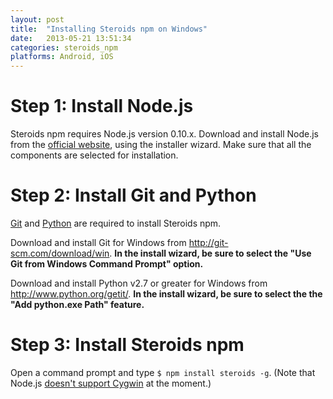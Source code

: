```yaml
---
layout: post
title:  "Installing Steroids npm on Windows"
date:   2013-05-21 13:51:34
categories: steroids_npm
platforms: Android, iOS
---
```


# Step 1: Install Node.js

Steroids npm requires Node.js version 0.10.x. Download and install Node.js from the [official website](http://nodejs.org), using the installer wizard. Make sure that all the components are selected for installation.

# Step 2: Install Git and Python

[Git](http://git-scm.com) and [Python](http://www.python.org) are required to install Steroids npm.

Download and install Git for Windows from http://git-scm.com/download/win. **In the install wizard, be sure to select the "Use Git from Windows Command Prompt" option.**

Download and install Python v2.7 or greater for Windows from http://www.python.org/getit/. **In the install wizard, be sure to select the the "Add python.exe Path" feature.**

# Step 3: Install Steroids npm

Open a command prompt and type `$ npm install steroids -g`. (Note that Node.js [doesn't support Cygwin](https://github.com/joyent/node/issues/5618) at the moment.)

